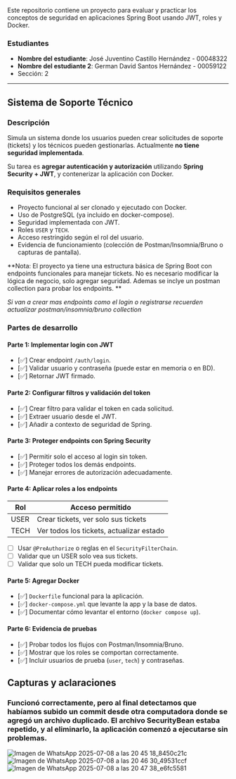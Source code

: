 Este repositorio contiene un proyecto para evaluar y practicar los conceptos de seguridad en aplicaciones Spring Boot usando JWT, roles y Docker.

### Estudiantes
- **Nombre del estudiante**: José Juventino Castillo Hernández - 00048322
- **Nombre del estudiante 2**: German David Santos Hernández - 00059122
- Sección:  2
---

## Sistema de Soporte Técnico

### Descripción
Simula un sistema donde los usuarios pueden crear solicitudes de soporte (tickets) y los técnicos pueden gestionarlas. Actualmente **no tiene seguridad implementada**.

Su tarea es **agregar autenticación y autorización** utilizando **Spring Security + JWT**, y contenerizar la aplicación con Docker.

### Requisitos generales

- Proyecto funcional al ser clonado y ejecutado con Docker.
- Uso de PostgreSQL (ya incluido en docker-compose).
- Seguridad implementada con JWT.
- Roles `USER` y `TECH`.
- Acceso restringido según el rol del usuario.
- Evidencia de funcionamiento (colección de Postman/Insomnia/Bruno o capturas de pantalla).

**Nota: El proyecto ya tiene una estructura básica de Spring Boot con endpoints funcionales para manejar tickets. No es necesario modificar la lógica de negocio, solo agregar seguridad. Ademas se inclye un postman collection para probar los endpoints. **

_Si van a crear mas endpoints como el login o registrarse recuerden actualizar postman/insomnia/bruno collection_

### Partes de desarrollo

#### Parte 1: Implementar login con JWT
- [✅] Crear endpoint `/auth/login`.
- [✅] Validar usuario y contraseña (puede estar en memoria o en BD).
- [✅] Retornar JWT firmado.

#### Parte 2: Configurar filtros y validación del token
- [✅] Crear filtro para validar el token en cada solicitud.
- [✅] Extraer usuario desde el JWT.
- [✅] Añadir a contexto de seguridad de Spring.

#### Parte 3: Proteger endpoints con Spring Security
- [✅] Permitir solo el acceso al login sin token.
- [✅] Proteger todos los demás endpoints.
- [✅] Manejar errores de autorización adecuadamente.

#### Parte 4: Aplicar roles a los endpoints

| Rol   | Acceso permitido                                 |
|--------|--------------------------------------------------|
| USER  | Crear tickets, ver solo sus tickets              |
| TECH  | Ver todos los tickets, actualizar estado         |

- [ ] Usar `@PreAuthorize` o reglas en el `SecurityFilterChain`.
- [ ] Validar que un USER solo vea sus tickets.
- [ ] Validar que solo un TECH pueda modificar tickets.

#### Parte 5: Agregar Docker
- [✅] `Dockerfile` funcional para la aplicación.
- [✅] `docker-compose.yml` que levante la app y la base de datos.
- [✅] Documentar cómo levantar el entorno (`docker compose up`).

#### Parte 6: Evidencia de pruebas
- [✅] Probar todos los flujos con Postman/Insomnia/Bruno.
- [✅] Mostrar que los roles se comportan correctamente.
- [✅] Incluir usuarios de prueba (`user`, `tech`) y contraseñas.

## Capturas y aclaraciones
### Funcionó correctamente, pero al final detectamos que habíamos subido un commit desde otra computadora donde se agregó un archivo duplicado. El archivo SecurityBean estaba repetido, y al eliminarlo, la aplicación comenzó a ejecutarse sin problemas.
![Imagen de WhatsApp 2025-07-08 a las 20 45 18_8450c21c](https://github.com/user-attachments/assets/d81c7871-c0d1-4393-b7f3-96dc71dcf52d)
![Imagen de WhatsApp 2025-07-08 a las 20 46 30_49531ccf](https://github.com/user-attachments/assets/f4cf93fe-484b-487c-b5be-5a9f4ced2d39)
![Imagen de WhatsApp 2025-07-08 a las 20 47 38_e6fc5581](https://github.com/user-attachments/assets/533d0c31-3ef4-4351-9986-a62c2db9c7f4)


